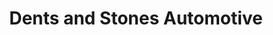 ---
title: "Dents and Stones Automotive"
url: /riverview/dents-and-stones-automotive/
shop: Autowerkstatt
---